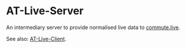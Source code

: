 # AT-Live-Server

An intermediary server to provide normalised live data to [commute.live](https://commute.live).

See also: [AT-Live-Client](https://github.com/DarkMatterMatt/AT-Live-Client).
